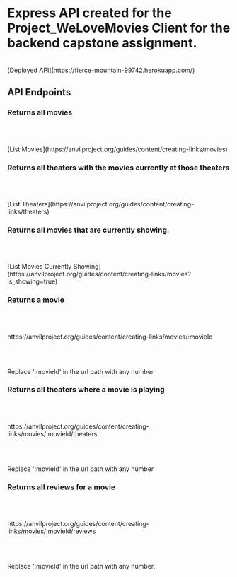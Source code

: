 <h1>Express API created for the Project_WeLoveMovies Client for the backend capstone assignment.</h1>
<br>
[Deployed API](https://fierce-mountain-99742.herokuapp.com/)
<br>
<h2>API Endpoints</h2>

<h3>Returns all movies</h3>
<br></br>
<p>[List Movies](https://anvilproject.org/guides/content/creating-links/movies)</p>

<h3>Returns all theaters with the movies currently at those theaters</h3>
<br></br>
<p>[List Theaters](https://anvilproject.org/guides/content/creating-links/theaters)</p>

<h3>Returns all movies that are currently showing.</h3>
<br></br>
<p>[List Movies Currently Showing](https://anvilproject.org/guides/content/creating-links/movies?is_showing=true)</p>

<h3>Returns a movie</h3>
<br></br>
<p>https://anvilproject.org/guides/content/creating-links/movies/:movieId</p>
<br></br>
<p>Replace ':movieId' in the url path with any number</p>

<h3>Returns all theaters where a movie is playing</h3>
<br></br>
<p>https://anvilproject.org/guides/content/creating-links/movies/:movieId/theaters</p>
<br></br>
<p>Replace ':movieId' in the url path with any number</p>

<h3>Returns all reviews for a movie</h3>
<br></br>
<p>https://anvilproject.org/guides/content/creating-links/movies/:movieId/reviews</p>
<br></br>
<p>Replace ':movieId' in the url path with any number.</p>
